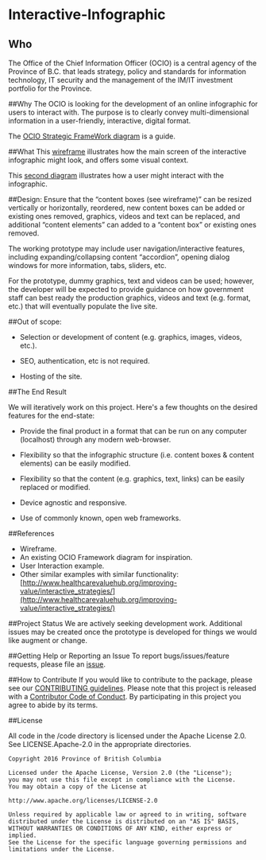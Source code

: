 # Interactive-Infographic

## Who 
The Office of the Chief Information Officer (OCIO) is a central agency of the Province of B.C. that leads strategy, policy and standards for information technology, IT security and the management of the IM/IT investment portfolio for the Province.

##Why
The OCIO is looking for the development of an online infographic for users to interact with. The purpose is to clearly convey multi-dimensional information in a user-friendly, interactive, digital format.

The [OCIO Strategic FrameWork diagram](https://raw.githubusercontent.com/bcgov/interactive-infographic/master/wireframe/OCIO_Strategy_Framework.png) is a guide.

##What 
This [wireframe](https://github.com/bcgov/interactive-infographic/blob/master/wireframe/wireframe.png) illustrates how the main screen of the interactive infographic might look, and offers some visual context. 

This [second diagram](https://github.com/bcgov/interactive-infographic/blob/master/wireframe/user-interaction.png) illustrates how a user might interact with the infographic.


##Design: 
Ensure that the “content boxes (see wireframe)” can be resized vertically or horizontally, reordered, new content boxes can be added or existing ones removed, graphics, videos and text can be replaced, and additional “content elements” can added to a “content box” or existing ones removed. 

The working prototype may include user navigation/interactive features, including expanding/collapsing content “accordion”, opening dialog windows for more information, tabs, sliders, etc.

For the prototype, dummy graphics, text and videos can be used; however, the developer will be expected to provide guidance on how government staff can best ready the production graphics, videos and text (e.g. format, etc.) that will eventually populate the live site.

##Out of scope:
- Selection or development of content (e.g. graphics, images, videos, etc.).


- SEO, authentication, etc is not required.

- Hosting of the site.

##The End Result

We will iteratively work on this project. Here's a few thoughts on the desired features for the end-state:

- Provide the final product in a format that can be run on any computer (localhost) through any modern web-browser.

- Flexibility so that the infographic structure (i.e. content boxes & content elements) can be easily modified.

- Flexibility so that the content (e.g. graphics, text, links) can be easily replaced or modified. 

- Device agnostic and responsive.

- Use of commonly known, open web frameworks.


##References
- Wireframe. 
- An existing OCIO Framework diagram for inspiration.
- User Interaction example.
- Other similar examples with similar functionality:
[http://www.healthcarevaluehub.org/improving-value/interactive_strategies/](http://www.healthcarevaluehub.org/improving-value/interactive_strategies/)

##Project Status
We are actively seeking development work. Additional issues may be created once the prototype is developed for things we would like augment or change.

##Getting Help or Reporting an Issue
To report bugs/issues/feature requests, please file an [issue](https://github.com/bcgov/interactive-infographic/issues).

##How to Contribute
If you would like to contribute to the package, please see our [CONTRIBUTING guidelines](https://github.com/bcgov/interactive-infographic/blob/master/CONTRIBUTING.md).
Please note that this project is released with a [Contributor Code of Conduct](https://github.com/bcgov/interactive-infographic/blob/master/CODE-OF-CONDUCT.md). By participating in this project you agree to abide by its terms.

##License

All code in the /code directory is licensed under the Apache License 2.0. See LICENSE.Apache-2.0 in the appropriate directories.



	Copyright 2016 Province of British Columbia
	
	Licensed under the Apache License, Version 2.0 (the "License");
	you may not use this file except in compliance with the License.
	You may obtain a copy of the License at 

   	http://www.apache.org/licenses/LICENSE-2.0

	Unless required by applicable law or agreed to in writing, software
	distributed under the License is distributed on an "AS IS" BASIS,
	WITHOUT WARRANTIES OR CONDITIONS OF ANY KIND, either express or implied.
	See the License for the specific language governing permissions and
	limitations under the License.




